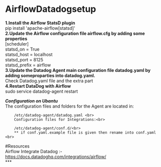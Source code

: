 # AirflowDatadogsetup

**1.Install the Airflow StatsD plugin**
<br>
    pip install 'apache-airflow[statsd]'
    <br>
**2.Update the Airflow configuration file airflow.cfg by adding some properties**
<br>
[scheduler]
<br>
statsd_on = True<br>
statsd_host = localhost<br>
statsd_port = 8125<br>
statsd_prefix = airflow<br>
**3.Update the Datadog Agent main configuration file datadog.yaml by adding someproparties into datadog.yaml.**<br>
    Check Datadog.yaml file and the extra part<br>
**4.Restart DataDog with Airflow**<br>
    sudo service datadog-agent restart
    
***Configuration on Ubantu***<br>
    The configuration files and folders for the Agent are located in:<br>
    
        /etc/datadog-agent/datadog.yaml <br>
        Configuration files for Integrations:<br>

        /etc/datadog-agent/conf.d/<br> 
        ** if conf.yaml.example file is given then rename into conf.yaml <br>
        
#Resources<br>
Airflow Integrate Datadog :- https://docs.datadoghq.com/integrations/airflow/<br> ***
        
        



